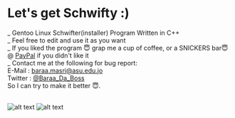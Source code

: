 # Let's get Schwifty :)
_ Gentoo Linux Schwifter(installer) Program Written in C++ <br>
_ Feel free to edit and use it as you want<br>
_ If you liked the program 😇 grap me a cup of coffee, or a SNICKERS bar😇 @ [PayPal](https://www.paypal.me/baraamasri) if you didn't like it<br>
_ Contact me at the following for bug report: <br>
E-Mail : baraa.masri@asu.edu.jo <br>
Twitter : [@Baraa_Da_Boss](https://twitter.com/Baraa_Da_Boss) <br>
So I can try to make it better 😇.<br> <br>

   ![alt text](https://img1.etsystatic.com/073/0/11457535/il_570xN.826629961_da24.jpg)
   ![alt text](http://t12.deviantart.net/5ZBYlti-t3YKKctBO7oDayAQPQg=/fit-in/700x350/filters:fixed_height(100,100):origin()/pre01/5cb6/th/pre/i/2015/290/b/4/you_gotta_get_schwifty__by_zombiegirl01-d9dfzme.png)
